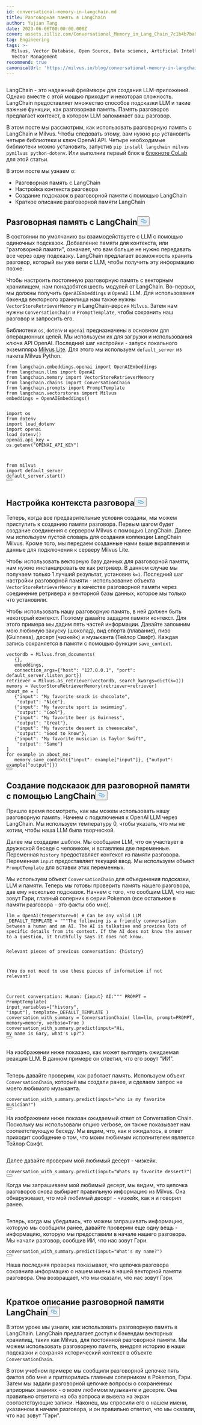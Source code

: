 ```yaml
---
id: conversational-memory-in-langchain.md
title: Разговорная память в LangChain
author: Yujian Tang
date: 2023-06-06T00:00:00.000Z
cover: assets.zilliz.com/Conversational_Memory_in_Lang_Chain_7c1b4b7ba9.png
tag: Engineering
tags: >-
  Milvus, Vector Database, Open Source, Data science, Artificial Intelligence,
  Vector Management
recommend: true
canonicalUrl: 'https://milvus.io/blog/conversational-memory-in-langchain.md'
---
```

<p>
  <span class="img-wrapper">
    <img translate="no" src="https://assets.zilliz.com/Conversational_Memory_in_Lang_Chain_7c1b4b7ba9.png" alt="" class="doc-image" id="" />
    <span></span>
  </span>
</p>
<p>LangChain - это надежный фреймворк для создания LLM-приложений. Однако вместе с этой мощью приходит и некоторая сложность. LangChain предоставляет множество способов подсказки LLM и такие важные функции, как разговорная память. Память разговоров предлагает контекст, в котором LLM запоминает ваш разговор.</p>
<p>В этом посте мы рассмотрим, как использовать разговорную память с LangChain и Milvus. Чтобы следовать этому, вам нужно <code translate="no">pip</code> установить четыре библиотеки и ключ OpenAI API. Четыре необходимые библиотеки можно установить, запустив <code translate="no">pip install langchain milvus pymilvus python-dotenv</code>. Или выполнив первый блок в <a href="https://colab.research.google.com/drive/11p-u8nKqrQYePlXR0HiSrUapmKLD0QN9?usp=sharing">блокноте CoLab</a> для этой статьи.</p>
<p>В этом посте мы узнаем о:</p>
<ul>
<li>Разговорная память с LangChain</li>
<li>Настройка контекста разговора</li>
<li>Создание подсказок в разговорной памяти с помощью LangChain</li>
<li>Краткое описание разговорной памяти LangChain</li>
</ul>
<h2 id="Conversational-Memory-with-LangChain" class="common-anchor-header">Разговорная память с LangChain<button data-href="#Conversational-Memory-with-LangChain" class="anchor-icon" translate="no">
      <svg translate="no"
        aria-hidden="true"
        focusable="false"
        height="20"
        version="1.1"
        viewBox="0 0 16 16"
        width="16"
      >
        <path
          fill="#0092E4"
          fill-rule="evenodd"
          d="M4 9h1v1H4c-1.5 0-3-1.69-3-3.5S2.55 3 4 3h4c1.45 0 3 1.69 3 3.5 0 1.41-.91 2.72-2 3.25V8.59c.58-.45 1-1.27 1-2.09C10 5.22 8.98 4 8 4H4c-.98 0-2 1.22-2 2.5S3 9 4 9zm9-3h-1v1h1c1 0 2 1.22 2 2.5S13.98 12 13 12H9c-.98 0-2-1.22-2-2.5 0-.83.42-1.64 1-2.09V6.25c-1.09.53-2 1.84-2 3.25C6 11.31 7.55 13 9 13h4c1.45 0 3-1.69 3-3.5S14.5 6 13 6z"
        ></path>
      </svg>
    </button></h2><p>В состоянии по умолчанию вы взаимодействуете с LLM с помощью одиночных подсказок. Добавление памяти для контекста, или "разговорной памяти", означает, что вам больше не нужно передавать все через одну подсказку. LangChain предлагает возможность хранить разговор, который вы уже вели с LLM, чтобы получить эту информацию позже.</p>
<p>Чтобы настроить постоянную разговорную память с векторным хранилищем, нам понадобятся шесть модулей от LangChain. Во-первых, мы должны получить <code translate="no">OpenAIEmbeddings</code> и <code translate="no">OpenAI</code> LLM. Для использования бэкенда векторного хранилища нам также нужны <code translate="no">VectorStoreRetrieverMemory</code> и LangChain-версия <code translate="no">Milvus</code>. Затем нам нужны <code translate="no">ConversationChain</code> и <code translate="no">PromptTemplate</code>, чтобы сохранить наш разговор и запросить его.</p>
<p>Библиотеки <code translate="no">os</code>, <code translate="no">dotenv</code> и <code translate="no">openai</code> предназначены в основном для операционных целей. Мы используем их для загрузки и использования ключа API OpenAI. Последний шаг настройки - запуск локального экземпляра <a href="https://milvus.io/docs/milvus_lite.md">Milvus Lite</a>. Для этого мы используем <code translate="no">default_server</code> из пакета Milvus Python.</p>
<pre><code translate="no"><span class="hljs-keyword">from</span> langchain.<span class="hljs-property">embeddings</span>.<span class="hljs-property">openai</span> <span class="hljs-keyword">import</span> <span class="hljs-title class_">OpenAIEmbeddings</span>
<span class="hljs-keyword">from</span> langchain.<span class="hljs-property">llms</span> <span class="hljs-keyword">import</span> <span class="hljs-title class_">OpenAI</span>
<span class="hljs-keyword">from</span> langchain.<span class="hljs-property">memory</span> <span class="hljs-keyword">import</span> <span class="hljs-title class_">VectorStoreRetrieverMemory</span>
<span class="hljs-keyword">from</span> langchain.<span class="hljs-property">chains</span> <span class="hljs-keyword">import</span> <span class="hljs-title class_">ConversationChain</span>
<span class="hljs-keyword">from</span> langchain.<span class="hljs-property">prompts</span> <span class="hljs-keyword">import</span> <span class="hljs-title class_">PromptTemplate</span>
<span class="hljs-keyword">from</span> langchain.<span class="hljs-property">vectorstores</span> <span class="hljs-keyword">import</span> <span class="hljs-title class_">Milvus</span>
embeddings = <span class="hljs-title class_">OpenAIEmbeddings</span>()


<span class="hljs-keyword">import</span> os
<span class="hljs-keyword">from</span> dotenv <span class="hljs-keyword">import</span> load_dotenv
<span class="hljs-keyword">import</span> openai
<span class="hljs-title function_">load_dotenv</span>()
openai.<span class="hljs-property">api_key</span> = os.<span class="hljs-title function_">getenv</span>(<span class="hljs-string">&quot;OPENAI_API_KEY&quot;</span>)


<span class="hljs-keyword">from</span> milvus <span class="hljs-keyword">import</span> default_server
default_server.<span class="hljs-title function_">start</span>()
<button class="copy-code-btn"></button></code></pre>
<h2 id="Setting-Up-Conversation-Context" class="common-anchor-header">Настройка контекста разговора<button data-href="#Setting-Up-Conversation-Context" class="anchor-icon" translate="no">
      <svg translate="no"
        aria-hidden="true"
        focusable="false"
        height="20"
        version="1.1"
        viewBox="0 0 16 16"
        width="16"
      >
        <path
          fill="#0092E4"
          fill-rule="evenodd"
          d="M4 9h1v1H4c-1.5 0-3-1.69-3-3.5S2.55 3 4 3h4c1.45 0 3 1.69 3 3.5 0 1.41-.91 2.72-2 3.25V8.59c.58-.45 1-1.27 1-2.09C10 5.22 8.98 4 8 4H4c-.98 0-2 1.22-2 2.5S3 9 4 9zm9-3h-1v1h1c1 0 2 1.22 2 2.5S13.98 12 13 12H9c-.98 0-2-1.22-2-2.5 0-.83.42-1.64 1-2.09V6.25c-1.09.53-2 1.84-2 3.25C6 11.31 7.55 13 9 13h4c1.45 0 3-1.69 3-3.5S14.5 6 13 6z"
        ></path>
      </svg>
    </button></h2><p>Теперь, когда все предварительные условия созданы, мы можем приступить к созданию памяти разговора. Первым шагом будет создание соединения с сервером Milvus с помощью LangChain. Далее мы используем пустой словарь для создания коллекции LangChain Milvus. Кроме того, мы передаем созданные нами выше вкрапления и данные для подключения к серверу Milvus Lite.</p>
<p>Чтобы использовать векторную базу данных для разговорной памяти, нам нужно инстанцировать ее как ретривер. В данном случае мы получаем только 1 лучший результат, установив <code translate="no">k=1</code>. Последний шаг настройки разговорной памяти - использование объекта <code translate="no">VectorStoreRetrieverMemory</code> в качестве разговорной памяти через соединение ретривера и векторной базы данных, которое мы только что установили.</p>
<p>Чтобы использовать нашу разговорную память, в ней должен быть некоторый контекст. Поэтому давайте зададим памяти контекст. Для этого примера мы дадим пять частей информации. Давайте запомним мою любимую закуску (шоколад), вид спорта (плавание), пиво (Guinness), десерт (чизкейк) и музыканта (Тейлор Свифт). Каждая запись сохраняется в памяти с помощью функции <code translate="no">save_context</code>.</p>
<pre><code translate="no">vectordb = Milvus.from_documents(
   {},
   embeddings,
   connection_args={<span class="hljs-string">&quot;host&quot;</span>: <span class="hljs-string">&quot;127.0.0.1&quot;</span>, <span class="hljs-string">&quot;port&quot;</span>: default_server.listen_port})
retriever = Milvus.as_retriever(vectordb, search_kwargs=<span class="hljs-built_in">dict</span>(k=<span class="hljs-number">1</span>))
memory = VectorStoreRetrieverMemory(retriever=retriever)
about_me = [
   {<span class="hljs-string">&quot;input&quot;</span>: <span class="hljs-string">&quot;My favorite snack is chocolate&quot;</span>,
    <span class="hljs-string">&quot;output&quot;</span>: <span class="hljs-string">&quot;Nice&quot;</span>},
   {<span class="hljs-string">&quot;input&quot;</span>: <span class="hljs-string">&quot;My favorite sport is swimming&quot;</span>,
    <span class="hljs-string">&quot;output&quot;</span>: <span class="hljs-string">&quot;Cool&quot;</span>},
   {<span class="hljs-string">&quot;input&quot;</span>: <span class="hljs-string">&quot;My favorite beer is Guinness&quot;</span>,
    <span class="hljs-string">&quot;output&quot;</span>: <span class="hljs-string">&quot;Great&quot;</span>},
   {<span class="hljs-string">&quot;input&quot;</span>: <span class="hljs-string">&quot;My favorite dessert is cheesecake&quot;</span>,
    <span class="hljs-string">&quot;output&quot;</span>: <span class="hljs-string">&quot;Good to know&quot;</span>},
   {<span class="hljs-string">&quot;input&quot;</span>: <span class="hljs-string">&quot;My favorite musician is Taylor Swift&quot;</span>,
    <span class="hljs-string">&quot;output&quot;</span>: <span class="hljs-string">&quot;Same&quot;</span>}
]
<span class="hljs-keyword">for</span> example <span class="hljs-keyword">in</span> about_me:
   memory.save_context({<span class="hljs-string">&quot;input&quot;</span>: example[<span class="hljs-string">&quot;input&quot;</span>]}, {<span class="hljs-string">&quot;output&quot;</span>: example[<span class="hljs-string">&quot;output&quot;</span>]})
<button class="copy-code-btn"></button></code></pre>
<h2 id="Prompting-the-Conversational-Memory-with-LangChain" class="common-anchor-header">Создание подсказок для разговорной памяти с помощью LangChain<button data-href="#Prompting-the-Conversational-Memory-with-LangChain" class="anchor-icon" translate="no">
      <svg translate="no"
        aria-hidden="true"
        focusable="false"
        height="20"
        version="1.1"
        viewBox="0 0 16 16"
        width="16"
      >
        <path
          fill="#0092E4"
          fill-rule="evenodd"
          d="M4 9h1v1H4c-1.5 0-3-1.69-3-3.5S2.55 3 4 3h4c1.45 0 3 1.69 3 3.5 0 1.41-.91 2.72-2 3.25V8.59c.58-.45 1-1.27 1-2.09C10 5.22 8.98 4 8 4H4c-.98 0-2 1.22-2 2.5S3 9 4 9zm9-3h-1v1h1c1 0 2 1.22 2 2.5S13.98 12 13 12H9c-.98 0-2-1.22-2-2.5 0-.83.42-1.64 1-2.09V6.25c-1.09.53-2 1.84-2 3.25C6 11.31 7.55 13 9 13h4c1.45 0 3-1.69 3-3.5S14.5 6 13 6z"
        ></path>
      </svg>
    </button></h2><p>Пришло время посмотреть, как мы можем использовать нашу разговорную память. Начнем с подключения к OpenAI LLM через LangChain. Мы используем температуру 0, чтобы указать, что мы не хотим, чтобы наша LLM была творческой.</p>
<p>Далее мы создадим шаблон. Мы сообщаем LLM, что он участвует в дружеской беседе с человеком, и вставляем две переменные. Переменная <code translate="no">history</code> предоставляет контекст из памяти разговора. Переменная <code translate="no">input</code> предоставляет текущий ввод. Мы используем объект <code translate="no">PromptTemplate</code> для вставки этих переменных.</p>
<p>Мы используем объект <code translate="no">ConversationChain</code> для объединения подсказки, LLM и памяти. Теперь мы готовы проверить память нашего разговора, дав ему несколько подсказок. Начнем с того, что сообщим LLM, что нас зовут Гэри, главный соперник в серии Pokemon (все остальное в памяти разговора - это факты обо мне).</p>
<pre><code translate="no">llm = OpenAI(temperature=<span class="hljs-number">0</span>) <span class="hljs-comment"># Can be any valid LLM</span>
_DEFAULT_TEMPLATE = <span class="hljs-string">&quot;&quot;&quot;The following is a friendly conversation between a human and an AI. The AI is talkative and provides lots of specific details from its context. If the AI does not know the answer to a question, it truthfully says it does not know.


Relevant pieces of previous conversation:
{history}


(You do not need to use these pieces of information if not relevant)


Current conversation:
Human: {input}
AI:&quot;&quot;&quot;</span>
PROMPT = PromptTemplate(
   input_variables=[<span class="hljs-string">&quot;history&quot;</span>, <span class="hljs-string">&quot;input&quot;</span>], template=_DEFAULT_TEMPLATE
)
conversation_with_summary = ConversationChain(
   llm=llm,
   prompt=PROMPT,
   memory=memory,
   verbose=<span class="hljs-literal">True</span>
)
conversation_with_summary.predict(<span class="hljs-built_in">input</span>=<span class="hljs-string">&quot;Hi, my name is Gary, what&#x27;s up?&quot;</span>)
<button class="copy-code-btn"></button></code></pre>
<p>На изображении ниже показано, как может выглядеть ожидаемая реакция LLM. В данном примере он ответил, что его зовут "ИИ".</p>
<p>
  <span class="img-wrapper">
    <img translate="no" src="https://assets.zilliz.com/Conversational_Memory_in_Lang_Chain_graphics_1_2bf386d22a.png" alt="" class="doc-image" id="" />
    <span></span>
  </span>
</p>
<p>Теперь давайте проверим, как работает память. Используем объект <code translate="no">ConversationChain</code>, который мы создали ранее, и сделаем запрос на моего любимого музыканта.</p>
<pre><code translate="no">conversation_with_summary.predict(<span class="hljs-built_in">input</span>=<span class="hljs-string">&quot;who is my favorite musician?&quot;</span>)
<button class="copy-code-btn"></button></code></pre>
<p>На изображении ниже показан ожидаемый ответ от Conversation Chain. Поскольку мы использовали опцию verbose, он также показывает нам соответствующую беседу. Мы видим, что, как и ожидалось, в ответ приходит сообщение о том, что моим любимым исполнителем является Тейлор Свифт.</p>
<p>
  <span class="img-wrapper">
    <img translate="no" src="https://assets.zilliz.com/Conversational_Memory_in_Lang_Chain_graphics_2_8355206f3e.png" alt="" class="doc-image" id="" />
    <span></span>
  </span>
</p>
<p>Далее давайте проверим мой любимый десерт - чизкейк.</p>
<pre><code translate="no">conversation_with_summary.predict(<span class="hljs-built_in">input</span>=<span class="hljs-string">&quot;Whats my favorite dessert?&quot;</span>)
<button class="copy-code-btn"></button></code></pre>
<p>Когда мы запрашиваем мой любимый десерт, мы видим, что цепочка разговоров снова выбирает правильную информацию из Milvus. Она обнаруживает, что мой любимый десерт - чизкейк, как я и говорил ранее.</p>
<p>
  <span class="img-wrapper">
    <img translate="no" src="https://assets.zilliz.com/Conversational_Memory_in_Lang_Chain_graphics_3_66a5c9690f.png" alt="" class="doc-image" id="" />
    <span></span>
  </span>
</p>
<p>Теперь, когда мы убедились, что можем запрашивать информацию, которую мы сообщили ранее, давайте проверим еще одну вещь - информацию, которую мы предоставили в начале нашего разговора. Мы начали разговор, сообщив ИИ, что нас зовут Гэри.</p>
<pre><code translate="no">conversation_with_summary.predict(<span class="hljs-built_in">input</span>=<span class="hljs-string">&quot;What&#x27;s my name?&quot;</span>)
<button class="copy-code-btn"></button></code></pre>
<p>Наша последняя проверка показывает, что цепочка разговора сохранила информацию о нашем имени в нашей векторной памяти разговора. Она возвращает, что мы сказали, что нас зовут Гэри.</p>
<p>
  <span class="img-wrapper">
    <img translate="no" src="https://assets.zilliz.com/Conversational_Memory_in_Lang_Chain_graphics_4_f446f49672.png" alt="" class="doc-image" id="" />
    <span></span>
  </span>
</p>
<h2 id="LangChain-Conversational-Memory-Summary" class="common-anchor-header">Краткое описание разговорной памяти LangChain<button data-href="#LangChain-Conversational-Memory-Summary" class="anchor-icon" translate="no">
      <svg translate="no"
        aria-hidden="true"
        focusable="false"
        height="20"
        version="1.1"
        viewBox="0 0 16 16"
        width="16"
      >
        <path
          fill="#0092E4"
          fill-rule="evenodd"
          d="M4 9h1v1H4c-1.5 0-3-1.69-3-3.5S2.55 3 4 3h4c1.45 0 3 1.69 3 3.5 0 1.41-.91 2.72-2 3.25V8.59c.58-.45 1-1.27 1-2.09C10 5.22 8.98 4 8 4H4c-.98 0-2 1.22-2 2.5S3 9 4 9zm9-3h-1v1h1c1 0 2 1.22 2 2.5S13.98 12 13 12H9c-.98 0-2-1.22-2-2.5 0-.83.42-1.64 1-2.09V6.25c-1.09.53-2 1.84-2 3.25C6 11.31 7.55 13 9 13h4c1.45 0 3-1.69 3-3.5S14.5 6 13 6z"
        ></path>
      </svg>
    </button></h2><p>В этом уроке мы узнали, как использовать разговорную память в LangChain. LangChain предлагает доступ к бэкендам векторных хранилищ, таких как Milvus, для постоянной разговорной памяти. Мы можем использовать разговорную память, внедряя историю в наши подсказки и сохраняя исторический контекст в объекте <code translate="no">ConversationChain</code>.</p>
<p>В этом учебном примере мы сообщили разговорной цепочке пять фактов обо мне и притворились главным соперником в Pokemon, Гэри. Затем мы задали разговорной цепочке вопросы о сохраненных априорных знаниях - о моем любимом музыканте и десерте. Она правильно ответила на оба вопроса и вывела на экран соответствующие записи. Наконец, мы спросили его о нашем имени, указанном в начале разговора, и он правильно ответил, что мы сказали, что нас зовут "Гэри".</p>
